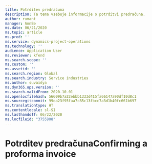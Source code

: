 ```yaml
---
title: Potrditev predračuna
description: Ta tema vsebuje informacije o potrditvi predračuna.
author: rumant
manager: AnnBe
ms.date: 06/21/2020
ms.topic: article
ms.prod: ''
ms.service: dynamics-project-operations
ms.technology: ''
audience: Application User
ms.reviewer: kfend
ms.search.scope: ''
ms.custom: ''
ms.assetid: ''
ms.search.region: Global
ms.search.industry: Service industries
ms.author: suvaidya
ms.dyn365.ops.version: ''
ms.search.validFrom: 2020-10-01
ms.openlocfilehash: 56609b7a22ebbb1333d415fa66147a90df10d8c1
ms.sourcegitcommit: 99ea23f95faa7c85c13fbcc7a3d1b40fc661b697
ms.translationtype: HT
ms.contentlocale: sl-SI
ms.lasthandoff: 06/22/2020
ms.locfileid: "3755908"
---
```

# <a name="confirming-a-proforma-invoice"></a><span data-ttu-id="decd5-103">Potrditev predračuna</span><span class="sxs-lookup"><span data-stu-id="decd5-103">Confirming a proforma invoice</span></span>
